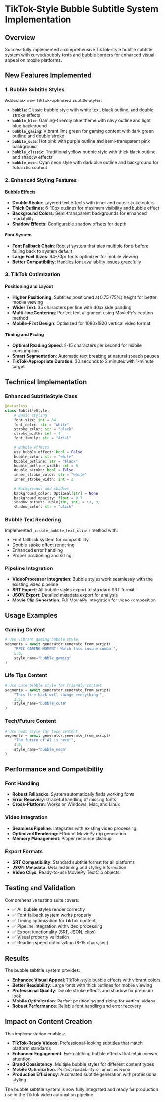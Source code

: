 # TikTok-Style Bubble Subtitle System Implementation

## Overview

Successfully implemented a comprehensive TikTok-style bubble subtitle system with curved/bubbly fonts and bubble borders for enhanced visual appeal on mobile platforms.

## New Features Implemented

### 1. Bubble Subtitle Styles

Added six new TikTok-optimized subtitle styles:

- **`bubble`**: Classic bubble style with white text, black outline, and double stroke effects
- **`bubble_blue`**: Gaming-friendly blue theme with navy outline and light blue background
- **`bubble_gaming`**: Vibrant lime green for gaming content with dark green outline and double stroke
- **`bubble_cute`**: Hot pink with purple outline and semi-transparent pink background
- **`bubble_classic`**: Traditional yellow bubble style with thick black outline and shadow effects
- **`bubble_neon`**: Cyan neon style with dark blue outline and background for futuristic content

### 2. Enhanced Styling Features

#### Bubble Effects
- **Double Stroke**: Layered text effects with inner and outer stroke colors
- **Thick Outlines**: 6-10px outlines for maximum visibility and bubble effect
- **Background Colors**: Semi-transparent backgrounds for enhanced readability
- **Shadow Effects**: Configurable shadow offsets for depth

#### Font System
- **Font Fallback Chain**: Robust system that tries multiple fonts before falling back to system default
- **Large Font Sizes**: 64-70px fonts optimized for mobile viewing
- **Better Compatibility**: Handles font availability issues gracefully

### 3. TikTok Optimization

#### Positioning and Layout
- **Higher Positioning**: Subtitles positioned at 0.75 (75%) height for better mobile viewing
- **Wider Text**: 35 characters per line with 40px side padding
- **Multi-line Centering**: Perfect text alignment using MoviePy's caption method
- **Mobile-First Design**: Optimized for 1080x1920 vertical video format

#### Timing and Pacing
- **Optimal Reading Speed**: 8-15 characters per second for mobile consumption
- **Smart Segmentation**: Automatic text breaking at natural speech pauses
- **TikTok-Appropriate Duration**: 30 seconds to 2 minutes with 1-minute target

## Technical Implementation

### Enhanced SubtitleStyle Class

```python
@dataclass
class SubtitleStyle:
    # Basic styling
    font_size: int = 64
    font_color: str = "white"
    stroke_color: str = "black"
    stroke_width: int = 4
    font_family: str = "Arial"
    
    # Bubble effects
    use_bubble_effect: bool = False
    bubble_color: str = "white"
    bubble_outline: str = "black"
    bubble_outline_width: int = 6
    double_stroke: bool = False
    inner_stroke_color: str = "white"
    inner_stroke_width: int = 2
    
    # Backgrounds and shadows
    background_color: Optional[str] = None
    background_opacity: float = 0.7
    shadow_offset: Tuple[int, int] = (3, 3)
    shadow_color: str = "black"
```

### Bubble Text Rendering

Implemented `_create_bubble_text_clip()` method with:
- Font fallback system for compatibility
- Double stroke effect rendering
- Enhanced error handling
- Proper positioning and sizing

### Pipeline Integration

- **VideoProcessor Integration**: Bubble styles work seamlessly with the existing video pipeline
- **SRT Export**: All bubble styles export to standard SRT format
- **JSON Export**: Detailed metadata export for analysis
- **Movie Clip Generation**: Full MoviePy integration for video composition

## Usage Examples

### Gaming Content
```python
# Use vibrant gaming bubble style
segments = await generator.generate_from_script(
    "EPIC GAMING MOMENT! Watch this insane combo!",
    5.0,
    style_name="bubble_gaming"
)
```

### Life Tips Content
```python
# Use cute bubble style for friendly content
segments = await generator.generate_from_script(
    "This life hack will change everything!",
    3.5,
    style_name="bubble_cute"
)
```

### Tech/Future Content
```python
# Use neon style for tech content
segments = await generator.generate_from_script(
    "The future of AI is here!",
    4.0,
    style_name="bubble_neon"
)
```

## Performance and Compatibility

### Font Handling
- **Robust Fallbacks**: System automatically finds working fonts
- **Error Recovery**: Graceful handling of missing fonts
- **Cross-Platform**: Works on Windows, Mac, and Linux

### Video Integration
- **Seamless Pipeline**: Integrates with existing video processing
- **Optimized Rendering**: Efficient MoviePy clip generation
- **Memory Management**: Proper resource cleanup

### Export Formats
- **SRT Compatibility**: Standard subtitle format for all platforms
- **JSON Metadata**: Detailed timing and styling information
- **Video Clips**: Ready-to-use MoviePy TextClip objects

## Testing and Validation

Comprehensive testing suite covers:
- ✅ All bubble styles render correctly
- ✅ Font fallback system works properly
- ✅ Timing optimization for TikTok content
- ✅ Pipeline integration with video processing
- ✅ Export functionality (SRT, JSON, clips)
- ✅ Visual property validation
- ✅ Reading speed optimization (8-15 chars/sec)

## Results

The bubble subtitle system provides:
- **Enhanced Visual Appeal**: TikTok-style bubble effects with vibrant colors
- **Better Readability**: Large fonts with thick outlines for mobile viewing
- **Professional Quality**: Double stroke effects and shadow for premium look
- **Mobile Optimization**: Perfect positioning and sizing for vertical videos
- **Robust Performance**: Reliable font handling and error recovery

## Impact on Content Creation

This implementation enables:
- **TikTok-Ready Videos**: Professional-looking subtitles that match platform standards
- **Enhanced Engagement**: Eye-catching bubble effects that retain viewer attention
- **Brand Consistency**: Multiple bubble styles for different content types
- **Mobile Optimization**: Perfect readability on small screens
- **Production Efficiency**: Automated subtitle generation with professional styling

The bubble subtitle system is now fully integrated and ready for production use in the TikTok video automation pipeline.
